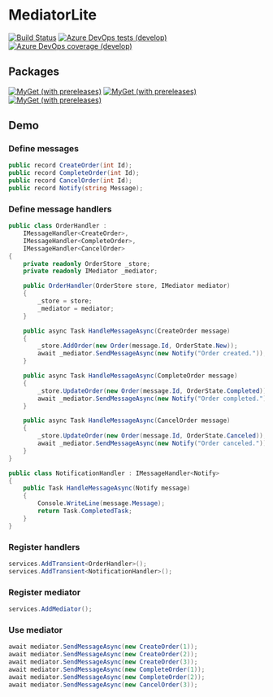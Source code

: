 # MediatorLite

[![Build Status](https://dev.azure.com/FkThat/CI/_apis/build/status/MediatorLite?branchName=develop)](https://dev.azure.com/FkThat/CI/_build/latest?definitionId=41&branchName=develop)
[![Azure DevOps tests (develop)](https://img.shields.io/azure-devops/tests/FkThat/CI/41/develop)](https://dev.azure.com/FkThat/CI/_build/latest?definitionId=41&branchName=develop)
[![Azure DevOps coverage (develop)](https://img.shields.io/azure-devops/coverage/FkThat/CI/41/develop)](https://dev.azure.com/FkThat/CI/_build/latest?definitionId=41&branchName=develop)

## Packages

[![MyGet (with prereleases)](https://img.shields.io/myget/fkthat/v/FkThat.MediatorLite?label=FkThat.MediatorLite)](https://www.myget.org/feed/fkthat/package/nuget/FkThat.MediatorLite)
[![MyGet (with prereleases)](https://img.shields.io/myget/fkthat/v/FkThat.MediatorLite.Abstractions?label=FkThat.MediatorLite.Abstractions)](https://www.myget.org/feed/fkthat/package/nuget/FkThat.MediatorLite.Abstractions)
[![MyGet (with prereleases)](https://img.shields.io/myget/fkthat/v/FkThat.MediatorLite.DependencyInjection?label=FkThat.MediatorLite.DependencyInjection)](https://www.myget.org/feed/fkthat/package/nuget/FkThat.MediatorLite.DependencyInjection)

## Demo

### Define messages

```csharp
public record CreateOrder(int Id);
public record CompleteOrder(int Id);
public record CancelOrder(int Id);
public record Notify(string Message);
```

### Define message handlers

```csharp
public class OrderHandler :
    IMessageHandler<CreateOrder>,
    IMessageHandler<CompleteOrder>,
    IMessageHandler<CancelOrder>
{
    private readonly OrderStore _store;
    private readonly IMediator _mediator;

    public OrderHandler(OrderStore store, IMediator mediator)
    {
        _store = store;
        _mediator = mediator;
    }

    public async Task HandleMessageAsync(CreateOrder message)
    {
        _store.AddOrder(new Order(message.Id, OrderState.New));
        await _mediator.SendMessageAsync(new Notify("Order created."));
    }

    public async Task HandleMessageAsync(CompleteOrder message)
    {
        _store.UpdateOrder(new Order(message.Id, OrderState.Completed));
        await _mediator.SendMessageAsync(new Notify("Order completed."));
    }

    public async Task HandleMessageAsync(CancelOrder message)
    {
        _store.UpdateOrder(new Order(message.Id, OrderState.Canceled));
        await _mediator.SendMessageAsync(new Notify("Order canceled."));
    }
}

public class NotificationHandler : IMessageHandler<Notify>
{
    public Task HandleMessageAsync(Notify message)
    {
        Console.WriteLine(message.Message);
        return Task.CompletedTask;
    }
}
```

### Register handlers

```csharp
services.AddTransient<OrderHandler>();
services.AddTransient<NotificationHandler>();
```

### Register mediator

```csharp
services.AddMediator();
```

### Use mediator

```csharp
await mediator.SendMessageAsync(new CreateOrder(1));
await mediator.SendMessageAsync(new CreateOrder(2));
await mediator.SendMessageAsync(new CreateOrder(3));
await mediator.SendMessageAsync(new CompleteOrder(1));
await mediator.SendMessageAsync(new CompleteOrder(2));
await mediator.SendMessageAsync(new CancelOrder(3));
```
